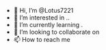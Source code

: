 - 👋 Hi, I’m @Lotus7221
- 👀 I’m interested in ..
- 🌱 I’m currently learning .
- 💞️ I’m looking to collaborate on 
- 📫 How to reach me 
